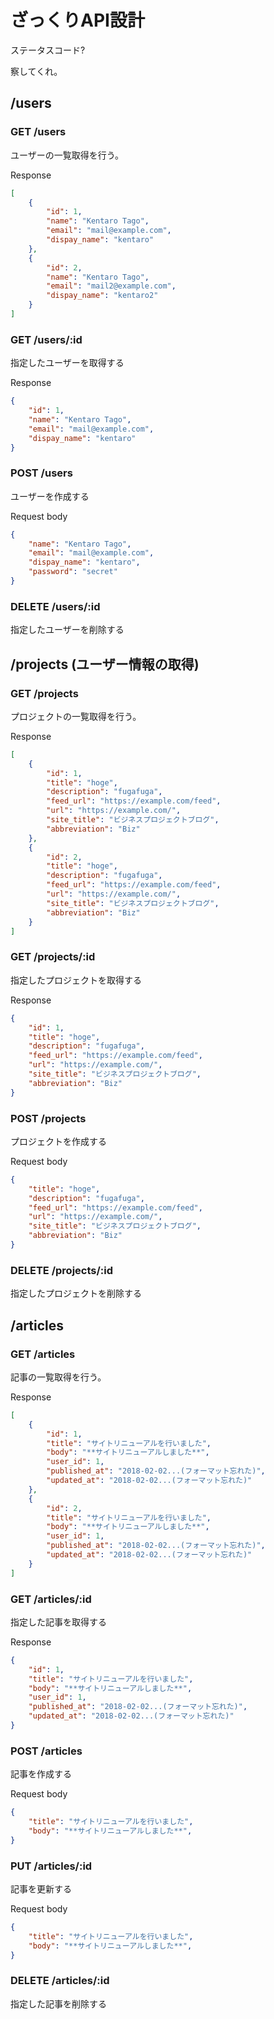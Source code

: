 # ざっくりAPI設計
ステータスコード?

察してくれ。
## /users
### GET /users
ユーザーの一覧取得を行う。

Response

```json
[
    {
        "id": 1,
        "name": "Kentaro Tago",
        "email": "mail@example.com",
        "dispay_name": "kentaro"
    },
    {
        "id": 2,
        "name": "Kentaro Tago",
        "email": "mail2@example.com",
        "dispay_name": "kentaro2"
    }
]
```

### GET /users/:id
指定したユーザーを取得する

Response

```json
{
    "id": 1,
    "name": "Kentaro Tago",
    "email": "mail@example.com",
    "dispay_name": "kentaro"
}
```

### POST /users
ユーザーを作成する

Request body

```json
{
    "name": "Kentaro Tago",
    "email": "mail@example.com",
    "dispay_name": "kentaro",
    "password": "secret"
}
```

### DELETE /users/:id
指定したユーザーを削除する


## /projects (ユーザー情報の取得)
### GET /projects
プロジェクトの一覧取得を行う。

Response

```json
[
    {
        "id": 1,
        "title": "hoge",
        "description": "fugafuga",
        "feed_url": "https://example.com/feed",
        "url": "https://example.com/",
        "site_title": "ビジネスプロジェクトブログ",
        "abbreviation": "Biz"
    },
    {
        "id": 2,
        "title": "hoge",
        "description": "fugafuga",
        "feed_url": "https://example.com/feed",
        "url": "https://example.com/",
        "site_title": "ビジネスプロジェクトブログ",
        "abbreviation": "Biz"
    }
]
```

### GET /projects/:id
指定したプロジェクトを取得する

Response

```json
{
    "id": 1,
    "title": "hoge",
    "description": "fugafuga",
    "feed_url": "https://example.com/feed",
    "url": "https://example.com/",
    "site_title": "ビジネスプロジェクトブログ",
    "abbreviation": "Biz"
}
```

### POST /projects
プロジェクトを作成する

Request body

```json
{
    "title": "hoge",
    "description": "fugafuga",
    "feed_url": "https://example.com/feed",
    "url": "https://example.com/",
    "site_title": "ビジネスプロジェクトブログ",
    "abbreviation": "Biz"
}
```

### DELETE /projects/:id
指定したプロジェクトを削除する


## /articles
### GET /articles
記事の一覧取得を行う。

Response

```json
[
    {
        "id": 1,
        "title": "サイトリニューアルを行いました",
        "body": "**サイトリニューアルしました**",
        "user_id": 1,
        "published_at": "2018-02-02...(フォーマット忘れた)",
        "updated_at": "2018-02-02...(フォーマット忘れた)"
    },
    {
        "id": 2,
        "title": "サイトリニューアルを行いました",
        "body": "**サイトリニューアルしました**",
        "user_id": 1,
        "published_at": "2018-02-02...(フォーマット忘れた)",
        "updated_at": "2018-02-02...(フォーマット忘れた)"
    }
]
```

### GET /articles/:id
指定した記事を取得する

Response

```json
{
    "id": 1,
    "title": "サイトリニューアルを行いました",
    "body": "**サイトリニューアルしました**",
    "user_id": 1,
    "published_at": "2018-02-02...(フォーマット忘れた)",
    "updated_at": "2018-02-02...(フォーマット忘れた)"
}
```

### POST /articles
記事を作成する

Request body

```json
{
    "title": "サイトリニューアルを行いました",
    "body": "**サイトリニューアルしました**",
}
```

### PUT /articles/:id
記事を更新する

Request body

```json
{
    "title": "サイトリニューアルを行いました",
    "body": "**サイトリニューアルしました**",
}
```

### DELETE /articles/:id
指定した記事を削除する
